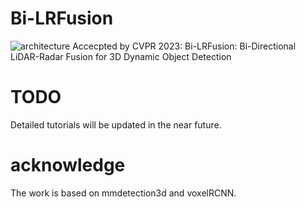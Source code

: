 # Bi-LRFusion
![architecture](https://github.com/JessieW0806/Bi-LRFusion/assets/41107905/45bda65d-cb85-419e-9f46-0347e303c3e7)
Accecpted by CVPR 2023: Bi-LRFusion: Bi-Directional LiDAR-Radar Fusion for 3D Dynamic Object Detection

# TODO
Detailed tutorials will be updated in the near future.

# acknowledge
The work is based on mmdetection3d and voxelRCNN.
